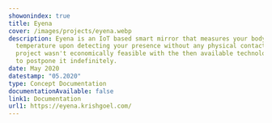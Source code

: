 ```yaml
---
showonindex: true
title: Eyena
cover: /images/projects/eyena.webp
description: Eyena is an IoT based smart mirror that measures your body
  temperature upon detecting your presence without any physical contact. The
  project wasn't economically feasible with the then available technology, hence I had
  to postpone it indefinitely.
date: May 2020
datestamp: "05.2020"
type: Concept Documentation
documentationAvailable: false
link1: Documentation
url1: https://eyena.krishgoel.com/
---
```

